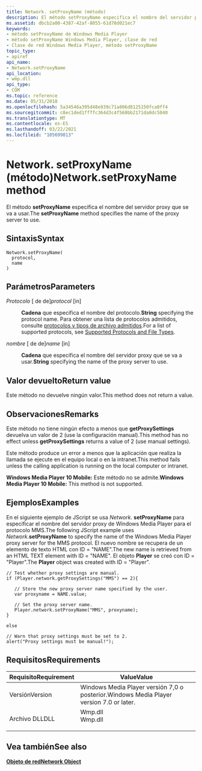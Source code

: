 ```yaml
---
title: Network. setProxyName (método)
description: El método setProxyName especifica el nombre del servidor proxy que se va a usar. | Network. setProxyName (método)
ms.assetid: dbcb2a00-4387-42af-8055-61d78d021ec7
keywords:
- método setProxyName de Windows Media Player
- método setProxyName Windows Media Player, clase de red
- Clase de red Windows Media Player, método setProxyName
topic_type:
- apiref
api_name:
- Network.setProxyName
api_location:
- wmp.dll
api_type:
- COM
ms.topic: reference
ms.date: 05/31/2018
ms.openlocfilehash: 5a34546a395d48e939c71a806d8125150fca0ff4
ms.sourcegitcommit: c8ec1ded1ffffc364d3c4f560bb2171da0dc5040
ms.translationtype: MT
ms.contentlocale: es-ES
ms.lasthandoff: 03/22/2021
ms.locfileid: "105699813"
---
```

# <a name="networksetproxyname-method"></a><span data-ttu-id="78de6-107">Network. setProxyName (método)</span><span class="sxs-lookup"><span data-stu-id="78de6-107">Network.setProxyName method</span></span>

<span data-ttu-id="78de6-108">El método **setProxyName** especifica el nombre del servidor proxy que se va a usar.</span><span class="sxs-lookup"><span data-stu-id="78de6-108">The **setProxyName** method specifies the name of the proxy server to use.</span></span>

## <a name="syntax"></a><span data-ttu-id="78de6-109">Sintaxis</span><span class="sxs-lookup"><span data-stu-id="78de6-109">Syntax</span></span>


```JScript
Network.setProxyName(
  protocol,
  name
)
```



## <a name="parameters"></a><span data-ttu-id="78de6-110">Parámetros</span><span class="sxs-lookup"><span data-stu-id="78de6-110">Parameters</span></span>

<dl> <dt>

<span data-ttu-id="78de6-111">*Protocolo* \[ de de\]</span><span class="sxs-lookup"><span data-stu-id="78de6-111">*protocol* \[in\]</span></span>
</dt> <dd>

<span data-ttu-id="78de6-112">**Cadena** que especifica el nombre del protocolo.</span><span class="sxs-lookup"><span data-stu-id="78de6-112">**String** specifying the protocol name.</span></span> <span data-ttu-id="78de6-113">Para obtener una lista de protocolos admitidos, consulte [protocolos y tipos de archivo admitidos](supported-protocols-and-file-types.md).</span><span class="sxs-lookup"><span data-stu-id="78de6-113">For a list of supported protocols, see [Supported Protocols and File Types](supported-protocols-and-file-types.md).</span></span>

</dd> <dt>

<span data-ttu-id="78de6-114">*nombre* \[ de de\]</span><span class="sxs-lookup"><span data-stu-id="78de6-114">*name* \[in\]</span></span>
</dt> <dd>

<span data-ttu-id="78de6-115">**Cadena** que especifica el nombre del servidor proxy que se va a usar.</span><span class="sxs-lookup"><span data-stu-id="78de6-115">**String** specifying the name of the proxy server to use.</span></span>

</dd> </dl>

## <a name="return-value"></a><span data-ttu-id="78de6-116">Valor devuelto</span><span class="sxs-lookup"><span data-stu-id="78de6-116">Return value</span></span>

<span data-ttu-id="78de6-117">Este método no devuelve ningún valor.</span><span class="sxs-lookup"><span data-stu-id="78de6-117">This method does not return a value.</span></span>

## <a name="remarks"></a><span data-ttu-id="78de6-118">Observaciones</span><span class="sxs-lookup"><span data-stu-id="78de6-118">Remarks</span></span>

<span data-ttu-id="78de6-119">Este método no tiene ningún efecto a menos que **getProxySettings** devuelva un valor de 2 (use la configuración manual).</span><span class="sxs-lookup"><span data-stu-id="78de6-119">This method has no effect unless **getProxySettings** returns a value of 2 (use manual settings).</span></span>

<span data-ttu-id="78de6-120">Este método produce un error a menos que la aplicación que realiza la llamada se ejecute en el equipo local o en la intranet.</span><span class="sxs-lookup"><span data-stu-id="78de6-120">This method fails unless the calling application is running on the local computer or intranet.</span></span>

<span data-ttu-id="78de6-121">**Windows Media Player 10 Mobile:** Este método no se admite.</span><span class="sxs-lookup"><span data-stu-id="78de6-121">**Windows Media Player 10 Mobile:** This method is not supported.</span></span>

## <a name="examples"></a><span data-ttu-id="78de6-122">Ejemplos</span><span class="sxs-lookup"><span data-stu-id="78de6-122">Examples</span></span>

<span data-ttu-id="78de6-123">En el siguiente ejemplo de JScript se usa *Network*. **setProxyName** para especificar el nombre del servidor proxy de Windows Media Player para el protocolo MMS.</span><span class="sxs-lookup"><span data-stu-id="78de6-123">The following JScript example uses *Network*.**setProxyName** to specify the name of the Windows Media Player proxy server for the MMS protocol.</span></span> <span data-ttu-id="78de6-124">El nuevo nombre se recupera de un elemento de texto HTML con ID = "NAME".</span><span class="sxs-lookup"><span data-stu-id="78de6-124">The new name is retrieved from an HTML TEXT element with ID = "NAME".</span></span> <span data-ttu-id="78de6-125">El objeto **Player** se creó con ID = "Player".</span><span class="sxs-lookup"><span data-stu-id="78de6-125">The **Player** object was created with ID = "Player".</span></span>


```JScript
// Test whether proxy settings are manual.
if (Player.network.getProxySettings("MMS") == 2){

   // Store the new proxy server name specified by the user.
   var proxyname = NAME.value;

   // Set the proxy server name.
   Player.network.setProxyName("MMS", proxyname);
}

else

// Warn that proxy settings must be set to 2.
alert("Proxy settings must be manual!");

```



## <a name="requirements"></a><span data-ttu-id="78de6-126">Requisitos</span><span class="sxs-lookup"><span data-stu-id="78de6-126">Requirements</span></span>



| <span data-ttu-id="78de6-127">Requisito</span><span class="sxs-lookup"><span data-stu-id="78de6-127">Requirement</span></span> | <span data-ttu-id="78de6-128">Value</span><span class="sxs-lookup"><span data-stu-id="78de6-128">Value</span></span> |
|--------------------|------------------------------------------------------------------------------------|
| <span data-ttu-id="78de6-129">Versión</span><span class="sxs-lookup"><span data-stu-id="78de6-129">Version</span></span><br/> | <span data-ttu-id="78de6-130">Windows Media Player versión 7,0 o posterior.</span><span class="sxs-lookup"><span data-stu-id="78de6-130">Windows Media Player version 7.0 or later.</span></span><br/>                              |
| <span data-ttu-id="78de6-131">Archivo DLL</span><span class="sxs-lookup"><span data-stu-id="78de6-131">DLL</span></span><br/>     | <dl> <span data-ttu-id="78de6-132"><dt>Wmp.dll</dt></span><span class="sxs-lookup"><span data-stu-id="78de6-132"><dt>Wmp.dll</dt></span></span> </dl> |



## <a name="see-also"></a><span data-ttu-id="78de6-133">Vea también</span><span class="sxs-lookup"><span data-stu-id="78de6-133">See also</span></span>

<dl> <dt>

[<span data-ttu-id="78de6-134">**Objeto de red**</span><span class="sxs-lookup"><span data-stu-id="78de6-134">**Network Object**</span></span>](network-object.md)
</dt> </dl>

 

 





